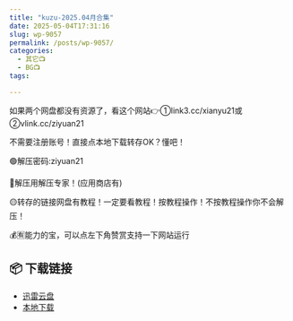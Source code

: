 ```yaml
---
title: "kuzu-2025.04月合集"
date: 2025-05-04T17:31:16
slug: wp-9057
permalink: /posts/wp-9057/
categories:
  - 其它📺
  - BG📺
tags:

---
```


如果两个网盘都没有资源了，看这个网站👉①link3.cc/xianyu21或②vlink.cc/ziyuan21

不需要注册账号！直接点本地下载转存OK？懂吧！

🟢解压密码:ziyuan21

🔵解压用解压专家！(应用商店有)

🟡转存的链接网盘有教程！一定要看教程！按教程操作！不按教程操作你不会解压！

💰🈶能力的宝，可以点左下角赞赏支持一下网站运行

## 📦 下载链接
- [迅雷云盘](https://blziyuan21.com/pay-download/9057?key=a7b5949b64&down_id=0)
- [本地下载](https://blziyuan21.com/pay-download/9057?key=a7b5949b64&down_id=1)

